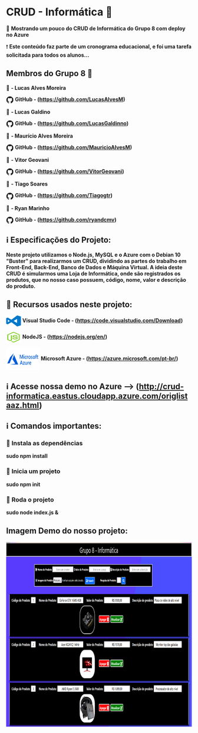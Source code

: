 # CRUD - Informática :file_folder:
:bookmark_tabs: **Mostrando um pouco do CRUD de Informática do Grupo 8 com deploy no Azure**

:heavy_exclamation_mark: **Este conteúdo faz parte de um cronograma educacional, e foi uma tarefa solicitada para todos os alunos...**

## Membros do Grupo 8 :beginner:

:boy: **- Lucas Alves Moreira**

<img align="center" alt="icon-js" height="20" width="20" src="https://raw.githubusercontent.com/devicons/devicon/master/icons/github/github-original.svg" style="max-width:100%;"> **GitHub - (https://github.com/LucasAlvesM)**

:boy: **- Lucas Galdino**
 
<img align="center" alt="icon-js" height="20" width="20" src="https://raw.githubusercontent.com/devicons/devicon/master/icons/github/github-original.svg" style="max-width:100%;"> **GitHub - (https://github.com/LucasGaldinno)**

:boy: **- Maurício Alves Moreira**

<img align="center" alt="icon-js" height="20" width="20" src="https://raw.githubusercontent.com/devicons/devicon/master/icons/github/github-original.svg" style="max-width:100%;"> **GitHub - (https://github.com/MauricioAlvesM)**

:boy: **- Vitor Geovani** 

<img align="center" alt="icon-js" height="20" width="20" src="https://raw.githubusercontent.com/devicons/devicon/master/icons/github/github-original.svg" style="max-width:100%;"> **GitHub - (https://github.com/VitorGeovani)**

:boy: **- Tiago Soares** 

<img align="center" alt="icon-js" height="20" width="20" src="https://raw.githubusercontent.com/devicons/devicon/master/icons/github/github-original.svg" style="max-width:100%;"> **GitHub - (https://github.com/Tiagogtr)**

:boy: **- Ryan Marinho**

<img align="center" alt="icon-js" height="20" width="20" src="https://raw.githubusercontent.com/devicons/devicon/master/icons/github/github-original.svg" style="max-width:100%;"> **GitHub - (https://github.com/ryandcmv)**

## :information_source: Especificações do Projeto:

**Neste projeto utilizamos o Node.js, MySQL e o Azure com o Debian 10 "Buster" para realizarmos um CRUD, dividindo as partes do trabalho em Front-End, Back-End, Banco de Dados e Máquina Virtual. A ideia deste CRUD é simularmos uma Loja de Informática, onde são registrados os produtos, que no nosso caso possuem, código, nome, valor e descrição do produto.**

## 📌 Recursos usados neste projeto:

<img align="center" alt="icon-js" height="30" width="40" src="crud-informatica-grupo8-main/crud-informatica-grupo8-main/icons/visual-studio-code-logo-svg-vector.svg" style="max-width:100%;"></img> **Visual Studio Code -  (https://code.visualstudio.com/Download)**

<img align="center" alt="icon-js" height="30" width="40" src="https://raw.githubusercontent.com/devicons/devicon/master/icons/nodejs/nodejs-original.svg" style="max-width:100%;"></img> **NodeJS - (https://nodejs.org/en/)**

<img align="center" alt="icon-js" height="60" width="90" src="crud-informatica-grupo8-main/crud-informatica-grupo8-main/icons/microsoft_azure_logo_icon_168977.svg" style="max-width:100%;"></img> **Microsoft Azure -  (https://azure.microsoft.com/pt-br/)**

## :information_source: **Acesse nossa demo no Azure --> (http://crud-informatica.eastus.cloudapp.azure.com/origlistaaz.html)**

## :information_source: **Comandos importantes:**
### 📍 **Instala as dependências**
**sudo npm install**

### 📍 **Inicia um projeto**
**sudo npm init**

### 📍 **Roda o projeto**
**sudo node index.js &**

## **Imagem Demo do nosso projeto:**

<p align="left">
  <img height="500" width"500" src="crud-informatica-grupo8-main/crud-informatica-grupo8-main/demo-crud.png">
  </p>
